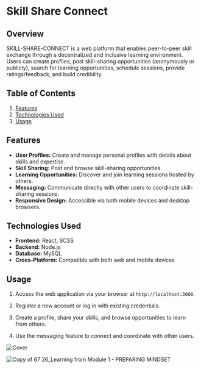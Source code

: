 # Skill Share Connect

## Overview

SKILL-SHARE-CONNECT is a web platform that enables peer-to-peer skill exchange through a decentralized and inclusive learning environment. Users can create profiles, post skill-sharing opportunities (anonymously or publicly), search for learning opportunities, schedule sessions, provide ratings/feedback, and build credibility.

## Table of Contents
1. [Features](#features)
2. [Technologies Used](#technologies-used)
3. [Usage](#usage)


## Features
- **User Profiles:** Create and manage personal profiles with details about skills and expertise.
- **Skill Sharing:** Post and browse skill-sharing opportunities.
- **Learning Opportunities:** Discover and join learning sessions hosted by others.
- **Messaging:** Communicate directly with other users to coordinate skill-sharing sessions.
- **Responsive Design:** Accessible via both mobile devices and desktop browsers.

## Technologies Used
- **Frontend:** React, SCSS
- **Backend:** Node.js
- **Database:** MySQL
- **Cross-Platform:** Compatible with both web and mobile devices

## Usage
1. Access the web application via your browser at `http://localhost:3000`.

2. Register a new account or log in with existing credentials.
3. Create a profile, share your skills, and browse opportunities to learn from others.
4. Use the messaging feature to connect and coordinate with other users.

![Cover](https://github.com/vrajpithwa/Skill_Share_Conncet_Webapp/assets/92502418/3d111a0b-b7c2-46df-aa1e-d7844707aed2)

![Copy of 67 26_Learning from Module 1 - PREPARING MINDSET](https://github.com/vrajpithwa/Skill_Share_Conncet_Webapp/assets/92502418/02f0e076-5a72-4803-b65b-d11f0c3c70ca)


